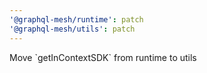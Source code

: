 ```yaml
---
'@graphql-mesh/runtime': patch
'@graphql-mesh/utils': patch
---
```


Move \`getInContextSDK\` from runtime to utils
